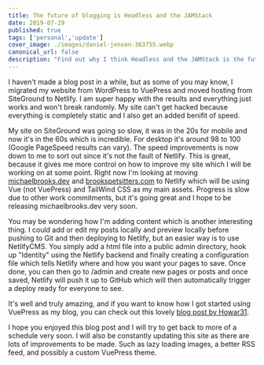 ```yaml
---
title: The future of blogging is Headless and the JAMStack
date: 2019-07-29
published: true
tags: ['personal','update']
cover_image: ./images/daniel-jensen-363755.webp
canonical_url: false
description: "Find out why I think Headless and the JAMStack is the future of blogs"
---
```


I haven't made a blog post in a while, but as some of you may know, I migrated my website from WordPress to VuePress and moved hosting from SiteGround to Netlify. I am super happy with the results and everything just works and won't break randomly. My site can't get hacked because everything is completely static and I also get an added benifit of speed.

My site on SiteGround was going so slow, it was in the 20s for mobile and now it's in the 60s which is incredible. For desktop it's around 98 to 100 (Google PageSpeed results can vary). The speed improvements is now down to me to sort out since it's not the fault of Netlify. This is great, because it gives me more control on how to improve my site which I will be working on at some point. Right now I'm looking at moving [michaelbrooks.dev](https://michaelbrooks.dev) and [brookspetsitters.com](https://brookspetsitters.com) to Netlify which will be using Vue (not VuePress) and TailWind CSS as my main assets. Progress is slow due to other work commitments, but it's going great and I hope to be releasing michaelbrooks.dev very soon.

You may be wondering how I'm adding content which is another interesting thing. I could add or edit my posts locally and preview locally before pushing to Git and then deploying to Netlify, but an easier way is to use NetlifyCMS. You simply add a html file into a public admin directory, hook up "Identity" using the Netlify backend and finally creating a configuration file which tells Netlify where and how you want your pages to save. Once done, you can then go to /admin and create new pages or posts and once saved, Netlify will push it up to GitHub which will then automatically trigger a deploy ready for everyone to see.

It's well and truly amazing, and if you want to know how I got started using VuePress as my blog, you can check out this lovely [blog post by Howar31](https://blog.howar31.com/vuepress-blog-tutorial).

I hope you enjoyed this blog post and I will try to get back to more of a schedule very soon. I will also be constantly updating this site as there are lots of improvements to be made. Such as lazy loading images, a better RSS feed, and possibly a custom VuePress theme.
